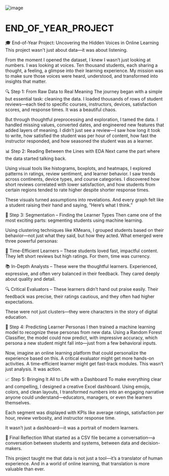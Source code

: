 ![image](https://github.com/user-attachments/assets/0129bb76-13f9-4269-8349-51730e367ad7)

# END_OF_YEAR_PROJECT
🎓 End-of-Year Project: Uncovering the Hidden Voices in Online Learning
This project wasn't just about data—it was about listening.

From the moment I opened the dataset, I knew I wasn’t just looking at numbers. I was looking at voices. Ten thousand students, each sharing a thought, a feeling, a glimpse into their learning experience. My mission was to make sure those voices were heard, understood, and transformed into insights that matter.

🔍 Step 1: From Raw Data to Real Meaning
The journey began with a simple but essential task: cleaning the data. I loaded thousands of rows of student reviews—each tied to specific courses, instructors, devices, satisfaction scores, and response times. It was a beautiful chaos.

But through thoughtful preprocessing and exploration, I tamed the data. I handled missing values, converted dates, and engineered new features that added layers of meaning. I didn’t just see a review—I saw how long it took to write, how satisfied the student was per hour of content, how fast the instructor responded, and how seasoned the student was as a learner.

📊 Step 2: Reading Between the Lines with EDA
Next came the part where the data started talking back.

Using visual tools like histograms, boxplots, and heatmaps, I explored patterns in ratings, review sentiment, and learner behavior. I saw trends across continents, device types, and course categories. I discovered how short reviews correlated with lower satisfaction, and how students from certain regions tended to rate higher despite shorter response times.

These visuals turned assumptions into revelations. And every graph felt like a student raising their hand and saying, “Here’s what I think.”

🧠 Step 3: Segmentation – Finding the Learner Types
Then came one of the most exciting parts: segmenting students using machine learning.

Using clustering techniques like KMeans, I grouped students based on their behavior—not just what they said, but how they acted. What emerged were three powerful personas:

🎯 Time-Efficient Learners – These students loved fast, impactful content. They left short reviews but high ratings. For them, time was currency.

📚 In-Depth Analysts – These were the thoughtful learners. Experienced, expressive, and often very balanced in their feedback. They cared deeply about quality and detail.

🔍 Critical Evaluators – These learners didn’t hand out praise easily. Their feedback was precise, their ratings cautious, and they often had higher expectations.

These were not just clusters—they were characters in the story of digital education.

🔮 Step 4: Predicting Learner Personas
I then trained a machine learning model to recognize these personas from new data. Using a Random Forest Classifier, the model could now predict, with impressive accuracy, which persona a new student might fall into—just from a few behavioral inputs.

Now, imagine an online learning platform that could personalize the experience based on this. A critical evaluator might get more hands-on activities. A time-efficient learner might get fast-track modules. This wasn’t just analysis. It was action.

📈 Step 5: Bringing It All to Life with a Dashboard
To make everything clear and compelling, I designed a creative Excel dashboard. Using emojis, colors, and clean layouts, I transformed numbers into an engaging narrative anyone could understand—educators, managers, or even the learners themselves.

Each segment was displayed with KPIs like average ratings, satisfaction per hour, review verbosity, and instructor response time.

It wasn’t just a dashboard—it was a portrait of modern learners.

🌟 Final Reflection
What started as a CSV file became a conversation—a conversation between students and systems, between data and decision-makers.

This project taught me that data is not just a tool—it’s a translator of human experience. And in a world of online learning, that translation is more valuable than ever.
